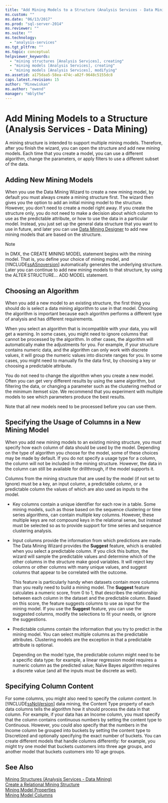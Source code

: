 ```yaml
---
title: "Add Mining Models to a Structure (Analysis Services - Data Mining) | Microsoft Docs"
ms.custom: ""
ms.date: "06/13/2017"
ms.prod: "sql-server-2014"
ms.reviewer: ""
ms.suite: ""
ms.technology: 
  - "analysis-services"
ms.tgt_pltfrm: ""
ms.topic: conceptual
helpviewer_keywords: 
  - "mining structures [Analysis Services], creating"
  - "mining models [Analysis Services], creating"
  - "mining models [Analysis Services], modifying"
ms.assetid: a175daa5-58ea-474c-a82f-9648c5155dc8
caps.latest.revision: 15
author: "Minewiskan"
ms.author: "owend"
manager: "mblythe"
---
```

# Add Mining Models to a Structure (Analysis Services - Data Mining)
  A mining structure is intended to support multiple mining models. Therefore, after you finish the wizard, you can open the structure and add new mining models. Each time that you create a model, you can use a different algorithm, change the parameters, or apply filters to use a different subset of the data.  
  
## Adding New Mining Models  
 When you use the Data Mining Wizard to create a new mining model, by default you must always create a mining structure first. The wizard then gives you the option to add an initial mining model to the structure. However, you don't need to create a model right away. If you create the structure only, you do not need to make a decision about which column to use as the predictable attribute, or how to use the data in a particular model. Instead, you just set up the general data structure that you want to use in future, and later you can use [Data Mining Designer](data-mining-designer.md) to add new mining models that are based on the structure.  
  
> [!NOTE]  
>  In DMX, the CREATE MINING MODEL statement  begins with the mining model. That is, you define your choice of mining model, and [!INCLUDE[ssASnoversion](../../includes/ssasnoversion-md.md)] automatically generates the underlying structure. Later you can continue to add new mining models to that structure, by using the ALTER STRUCTURE… ADD MODEL statement.  
  
## Choosing an Algorithm  
 When you add a new model to an existing structure, the first thing you should do is select a data mining algorithm to use in that model. Choosing the algorithm is important because each algorithm performs a different type of analysis and has different requirements.  
  
 When you select an algorithm that is incompatible with your data, you will get a warning. In some cases, you might need to ignore columns that cannot be processed by the algorithm. In other cases, the algorithm will automatically make the adjustments for you. For example, if your structure contains numeric data, and the algorithm can only work with discrete values, it will group the numeric values into discrete ranges for you. In some cases, you might need to manually fix the data first, by choosing a key or choosing a predictable attribute.  
  
 You do not need to change the algorithm when you create a new model. Often you can get very different results by using the same algorithm, but filtering the data, or changing a parameter such as the clustering method or the minimum itemset size. We recommend that you experiment with multiple models to see which parameters produce the best results.  
  
 Note that all new models need to be processed before you can use them.  
  
## Specifying the Usage of Columns in a New Mining Model  
 When you add new mining models to an existing mining structure, you must specify how each column of data should be used by the model. Depending on the type of algorithm you choose for the model, some of these choices may be made by default. If you do not specify a usage type for a column, the column will not be included in the mining structure. However, the data in the column can still be available for drillthrough, if the model supports it.  
  
 Columns from the mining structure that are used by the model (if not set to Ignore) must be a key, an input column, a predictable column, or a predictable column the values of which are also used as inputs to the model.  
  
-   Key columns contain a unique identifier for each row in a table. Some mining models, such as those based on the sequence clustering or time series algorithms, can contain multiple key columns. However, these multiple keys are not compound keys in the relational sense, but instead must be selected so as to provide support for time series and sequence clustering analysis.  
  
-   Input columns provide the information from which predictions are made. The Data Mining Wizard provides the **Suggest** feature, which is enabled when you select a predictable column. If you click this button, the wizard will sample the predictable values and determine which of the other columns in the structure make good variables. It will reject key columns or other columns with many unique values, and suggest columns that appear to be correlated with the outcome.  
  
     This feature is particularly handy when datasets contain more columns than you really need to build a mining model. The **Suggest** feature calculates a numeric score, from 0 to 1, that describes the relationship between each column in the dataset and the predictable column. Based on this score, the feature suggests columns to use as input for the mining model. If you use the **Suggest** feature, you can use the suggested columns, modify the selections to fit your needs, or ignore the suggestions.  
  
-   Predictable columns contain the information that you try to predict in the mining model. You can select multiple columns as the predictable attributes. Clustering models are the exception in that a predictable attribute is optional.  
  
     Depending on the model type, the predictable column might need to be a specific data type: for example, a linear regression model requires a numeric column as the predicted value; Naïve Bayes algorithm requires a discrete value (and all the inputs must be discrete as well).  
  
## Specifying Column Content  
 For some columns, you might also need to specify the *column content*. In [!INCLUDE[ssNoVersion](../../includes/ssnoversion-md.md)] data mining, the Content Type property of each data columns tells the algorithm how it should process the data in that column. For example, if your data has an Income column, you must specify that the column contains continuous numbers by setting the content type to Continuous. However, you could also specify that the numbers in the Income column be grouped into buckets by setting the content type to Discretized and optionally specifying the exact number of buckets. You can create different models that handle columns differently: for example, you might try one model that buckets customers into three age groups, and another model that buckets customers into 10 age groups.  
  
## See Also  
 [Mining Structures &#40;Analysis Services - Data Mining&#41;](mining-structures-analysis-services-data-mining.md)   
 [Create a Relational Mining Structure](create-a-relational-mining-structure.md)   
 [Mining Model Properties](mining-model-properties.md)   
 [Mining Model Columns](mining-model-columns.md)  
  
  